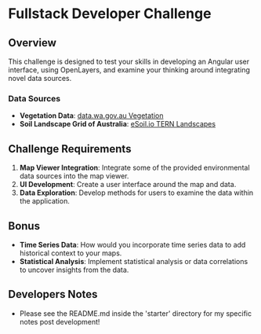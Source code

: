 # Fullstack Developer Challenge

## Overview
This challenge is designed to test your skills in developing an Angular user interface, using OpenLayers, and examine your thinking around integrating novel data sources.

### Data Sources
- **Vegetation Data**: [data.wa.gov.au Vegetation](https://catalogue.data.wa.gov.au/dataset/?theme=Environment&tags=Vegetation&access_level=open&res_format=API+ArcGIS+Server+Map+Service&res_format=WMS&res_format=GeoJSON)
- **Soil Landscape Grid of Australia**: [eSoil.io TERN Landscapes](https://esoil.io/TERNLandscapes/Public/Pages/SLGA/)

## Challenge Requirements
1. **Map Viewer Integration**: Integrate some of the provided environmental data sources into the map viewer.
2. **UI Development**: Create a user interface around the map and data.
3. **Data Exploration**: Develop methods for users to examine the data within the application.

## Bonus
- **Time Series Data**: How would you incorporate time series data to add historical context to your maps.
- **Statistical Analysis**: Implement statistical analysis or data correlations to uncover insights from the data.

## Developers Notes
- Please see the README.md inside the 'starter' directory for my specific notes post development!
